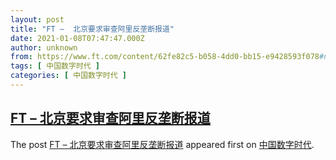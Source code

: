 ```yaml
---
layout: post
title: "FT –  北京要求审查阿里反垄断报道"
date: 2021-01-08T07:47:47.000Z
author: unknown
from: https://www.ft.com/content/62fe82c5-b058-4dd0-bb15-e9428593f078#new_tab
tags: [ 中国数字时代 ]
categories: [ 中国数字时代 ]
---
```

<!--1610092067000-->
[FT –  北京要求审查阿里反垄断报道](https://www.ft.com/content/62fe82c5-b058-4dd0-bb15-e9428593f078#new_tab)
------

<div>
<p>The post <a rel="nofollow" href="https://www.ft.com/content/62fe82c5-b058-4dd0-bb15-e9428593f078#new_tab">FT &#8211;  北京要求审查阿里反垄断报道</a> appeared first on <a rel="nofollow" href="https://chinadigitaltimes.net/chinese">中国数字时代</a>.</p>
</div>

